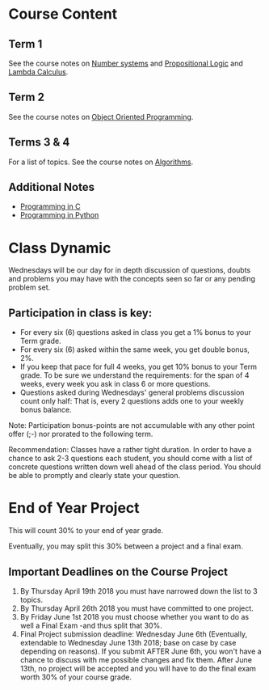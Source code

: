 # Course Content 

## Term 1
See the course notes on [Number systems]() and [Propositional Logic](https://github.com/MASantos/DragonCompSci/blob/master/PropositionalLogic-Notes.pdf) 
and [Lambda Calculus](https://github.com/MASantos/DragonCompSci/blob/master/lambdaCalculus.pdf).

## Term 2
See the course notes on [Object Oriented Programming](https://github.com/MASantos/DragonCompSci/blob/master/ObjectsInJS.pdf).
## Terms 3 & 4 
For a list of topics. See the course notes on [Algorithms](https://github.com/MASantos/DragonCompSci/blob/master/Algorithms.pdf).

## Additional Notes
* [Programming in C](https://github.com/MASantos/DragonCompSci/blob/master/programmingC.pdf)
* [Programming in Python](https://github.com/MASantos/DragonCompSci/blob/master/programmingPython.pdf)

# Class Dynamic
Wednesdays will be our day for in depth discussion of questions, doubts and problems you may have with the concepts seen so far or any pending problem set.

## Participation in class is key:
* For every six (6) questions asked in class you get a 1% bonus to your Term grade.
* For every six (6) asked within the same week, you get double bonus, 2%.
* If you keep that pace for full 4 weeks, you get 10% bonus to your Term grade. To be sure we understand the requirements: for the span of 4 weeks, every week you ask in class 6 or more questions.
* Questions asked during Wednesdays' general problems discussion count only half: That is, every 2 questions adds one to your weekly bonus balance.

Note: Participation bonus-points are not accumulable with any other point offer (;-) nor prorated to the following term.

Recommendation: Classes have a rather tight duration. In order to have a chance to ask 2-3 questions each student, you should come with a list of concrete questions written down well ahead of the class period. You should be able to promptly and clearly state your question.

# End of Year Project
This will count 30% to your end of year grade.

Eventually, you may split this 30% between a project and a final exam.

## Important Deadlines on the Course Project

1. By Thursday April 19th 2018 you must have narrowed down the list to 3 topics.
1. By Thursday April 26th 2018 you must have committed to one project.
1. By Friday June 1st 2018 you must choose whether you want to do as well a Final Exam -and thus split that 30%. 
1. Final Project submission deadline: Wednesday June 6th (Eventually, extendable to Wednesday June 13th 2018; base on case by case depending on reasons). If you submit AFTER June 6th, you won't have a chance to discuss with me possible changes and fix them. After June 13th, no project will be accepted and you will have to do the final exam worth 30% of your course grade.


